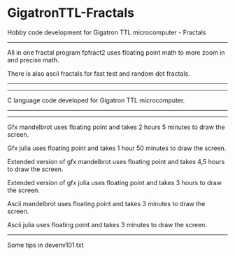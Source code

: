 # GigatronTTL-Fractals
Hobby code development for Gigatron TTL microcomputer - Fractals


---------------------------------------------------------------------------------------------------------------

All in one fractal program fpfract2 uses floating point math to more zoom in and precise math.

There is also ascii fractals for fast test and random dot fractals.

---------------------------------------------------------------------------------------------------------------


---------------------------------------------------------------------------------------------------------------
C language code developed for Gigatron TTL microcomputer. 

---------------------------------------------------------------------------------------------------------------


---------------------------------------------------------------------------------------------------------------

Gfx mandelbrot uses floating point and takes 2 hours 5 minutes to draw the screen.

Gfx julia uses floating point and takes 1 hour 50 minutes to draw the screen.

Extended version of gfx mandelbrot uses floating point and takes 4,5 hours to draw the screen.

Extended version of gfx julia uses floating point and takes 3 hours to draw the screen.

Ascii mandelbrot uses floating point and takes 3 minutes to draw the screen.

Ascii julia uses floating point and takes 3 minutes to draw the screen.

---------------------------------------------------------------------------------------------------------------
Some tips in devenv101.txt


